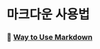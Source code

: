 # 마크다운 사용법
### 📌 <a href = "https://github.com/kanujoa/OSS_Assignment/blob/main/Way%20to%20Use%20Markdown/%EB%A7%88%ED%81%AC%EB%8B%A4%EC%9A%B4%20%EC%82%AC%EC%9A%A9%EB%B2%95.md"> Way to Use Markdown </a>
